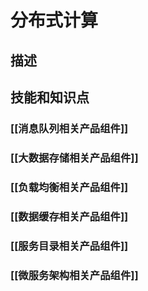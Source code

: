 # 分布式计算
## 描述

## 技能和知识点
### [[消息队列相关产品组件]]
### [[大数据存储相关产品组件]]
### [[负载均衡相关产品组件]]
### [[数据缓存相关产品组件]]
### [[服务目录相关产品组件]]
### [[微服务架构相关产品组件]]
